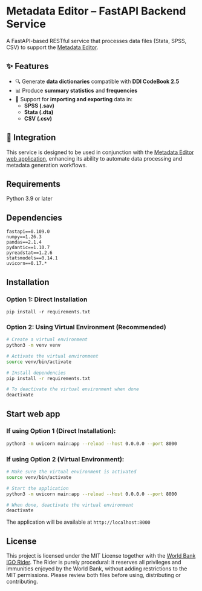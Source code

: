 # Metadata Editor – FastAPI Backend Service

A FastAPI-based RESTful service that processes data files (Stata, SPSS, CSV) to support the [Metadata Editor](https://github.com/worldbank/metadata-editor).

## ✨ Features

- 🔍 Generate **data dictionaries** compatible with **DDI CodeBook 2.5**
- 📊 Produce **summary statistics** and **frequencies**
- 🔄 Support for **importing and exporting** data in:
  - **SPSS (.sav)**
  - **Stata (.dta)**
  - **CSV (.csv)**

## 🔗 Integration

This service is designed to be used in conjunction with the [Metadata Editor web application](https://github.com/worldbank/metadata-editor), enhancing its ability to automate data processing and metadata generation workflows.


## Requirements
Python 3.9 or later

## Dependencies

```
fastapi==0.109.0
numpy==1.26.3
pandas==2.1.4
pydantic==1.10.7
pyreadstat==1.2.6
statsmodels==0.14.1
uvicorn==0.17.*
```

## Installation

### Option 1: Direct Installation
```
pip install -r requirements.txt
```

### Option 2: Using Virtual Environment (Recommended)
```bash
# Create a virtual environment
python3 -m venv venv

# Activate the virtual environment
source venv/bin/activate

# Install dependencies
pip install -r requirements.txt

# To deactivate the virtual environment when done
deactivate
```

## Start web app

### If using Option 1 (Direct Installation):
```bash
python3 -m uvicorn main:app --reload --host 0.0.0.0 --port 8000
```

### If using Option 2 (Virtual Environment):
```bash
# Make sure the virtual environment is activated
source venv/bin/activate

# Start the application
python3 -m uvicorn main:app --reload --host 0.0.0.0 --port 8000

# When done, deactivate the virtual environment
deactivate
```

The application will be available at `http://localhost:8000`

## License

This project is licensed under the MIT License together with the [World Bank IGO Rider](WB-IGO-RIDER.md). The Rider is purely procedural: it reserves all privileges and immunities enjoyed by the World Bank, without adding restrictions to the MIT permissions. Please review both files before using, distributing or contributing.

